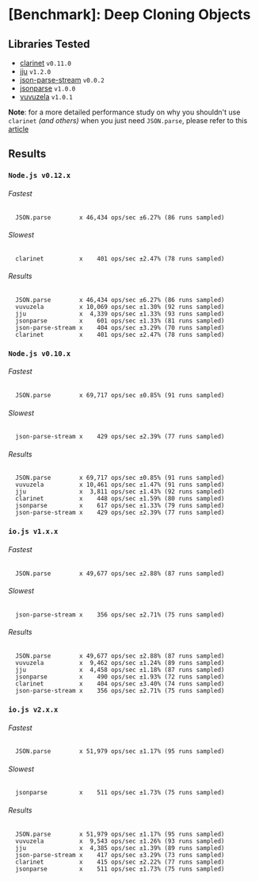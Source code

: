 # [Benchmark]: Deep Cloning Objects

## Libraries Tested

- [clarinet](https://www.npmjs.com/package/clarinet) `v0.11.0`
- [jju](https://www.npmjs.com/package/jju) `v1.2.0`
- [json-parse-stream](https://www.npmjs.com/package/json-parse-stream) `v0.0.2`
- [jsonparse](https://www.npmjs.com/package/jsonparse) `v1.0.0`
- [vuvuzela](https://www.npmjs.com/package/vuvuzela) `v1.0.1`

**Note**: for a more detailed performance study on why you shouldn't use `clarinet` *(and others)* when you just need `JSON.parse`, please refer to this [article](http://writings.nunojob.com/2011/12/clarinet-sax-based-evented-streaming-json-parser-in-javascript-for-the-browser-and-nodejs.html)

## Results

### `Node.js v0.12.x`

###### Fastest
```
  JSON.parse        x 46,434 ops/sec ±6.27% (86 runs sampled)
```
###### Slowest
```
  clarinet          x    401 ops/sec ±2.47% (78 runs sampled)
```
###### Results
```
  JSON.parse        x 46,434 ops/sec ±6.27% (86 runs sampled)
  vuvuzela          x 10,069 ops/sec ±1.30% (92 runs sampled)
  jju               x  4,339 ops/sec ±1.33% (93 runs sampled)
  jsonparse         x    601 ops/sec ±1.33% (81 runs sampled)
  json-parse-stream x    404 ops/sec ±3.29% (70 runs sampled)
  clarinet          x    401 ops/sec ±2.47% (78 runs sampled)
```


### `Node.js v0.10.x`

###### Fastest
```
  JSON.parse        x 69,717 ops/sec ±0.85% (91 runs sampled)
```
###### Slowest
```
  json-parse-stream x    429 ops/sec ±2.39% (77 runs sampled)
```
###### Results
```
  JSON.parse        x 69,717 ops/sec ±0.85% (91 runs sampled)
  vuvuzela          x 10,461 ops/sec ±1.47% (91 runs sampled)
  jju               x  3,811 ops/sec ±1.43% (92 runs sampled)
  clarinet          x    448 ops/sec ±1.59% (80 runs sampled)
  jsonparse         x    617 ops/sec ±1.33% (79 runs sampled)
  json-parse-stream x    429 ops/sec ±2.39% (77 runs sampled)
```

### `io.js v1.x.x`

###### Fastest
```
  JSON.parse        x 49,677 ops/sec ±2.88% (87 runs sampled)
```
###### Slowest
```
  json-parse-stream x    356 ops/sec ±2.71% (75 runs sampled)
```
###### Results
```
  JSON.parse        x 49,677 ops/sec ±2.88% (87 runs sampled)
  vuvuzela          x  9,462 ops/sec ±1.24% (89 runs sampled)
  jju               x  4,458 ops/sec ±1.18% (87 runs sampled)
  jsonparse         x    490 ops/sec ±1.93% (72 runs sampled)
  clarinet          x    404 ops/sec ±3.40% (74 runs sampled)
  json-parse-stream x    356 ops/sec ±2.71% (75 runs sampled)
```

### `io.js v2.x.x`

###### Fastest
```
  JSON.parse        x 51,979 ops/sec ±1.17% (95 runs sampled)
```
###### Slowest
```
  jsonparse         x    511 ops/sec ±1.73% (75 runs sampled)
```
###### Results
```
  JSON.parse        x 51,979 ops/sec ±1.17% (95 runs sampled)
  vuvuzela          x  9,543 ops/sec ±1.26% (93 runs sampled)
  jju               x  4,385 ops/sec ±1.39% (89 runs sampled)
  json-parse-stream x    417 ops/sec ±3.29% (73 runs sampled)
  clarinet          x    415 ops/sec ±2.22% (77 runs sampled)
  jsonparse         x    511 ops/sec ±1.73% (75 runs sampled)
```
